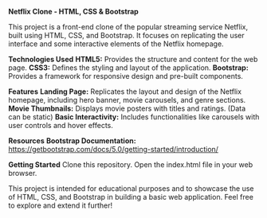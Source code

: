 **Netflix Clone - HTML, CSS & Bootstrap**

This project is a front-end clone of the popular streaming service Netflix, built using HTML, CSS, and Bootstrap.
It focuses on replicating the user interface and some interactive elements of the Netflix homepage.

**Technologies Used**
**HTML5:** Provides the structure and content for the web page.
**CSS3:** Defines the styling and layout of the application.
**Bootstrap:** Provides a framework for responsive design and pre-built components.

**Features**
**Landing Page:** Replicates the layout and design of the Netflix homepage, including hero banner, movie carousels, and genre sections.
**Movie Thumbnails:** Displays movie posters with titles and ratings. (Data can be static)
**Basic Interactivity:** Includes functionalities like carousels with user controls and hover effects.

**Resources**
**Bootstrap Documentation:** https://getbootstrap.com/docs/5.0/getting-started/introduction/

**Getting Started**
Clone this repository.
Open the index.html file in your web browser.


This project is intended for educational purposes and to showcase the use of HTML, CSS, and Bootstrap in building a basic web application.
Feel free to explore and extend it further!
